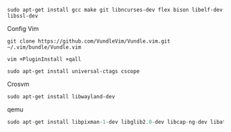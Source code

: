 ```Shell
sudo apt-get install gcc make git libncurses-dev flex bison libelf-dev libssl-dev
```



Config Vim

```Shell
git clone https://github.com/VundleVim/Vundle.vim.git ~/.vim/bundle/Vundle.vim

vim +PluginInstall +qall

sudo apt-get install universal-ctags cscope
```



Crosvm

```Shell
sudo apt-get install libwayland-dev
```



qemu

```C
sudo apt-get install libpixman-1-dev libglib2.0-dev libcap-ng-dev libattr1-dev ninja-build
```

